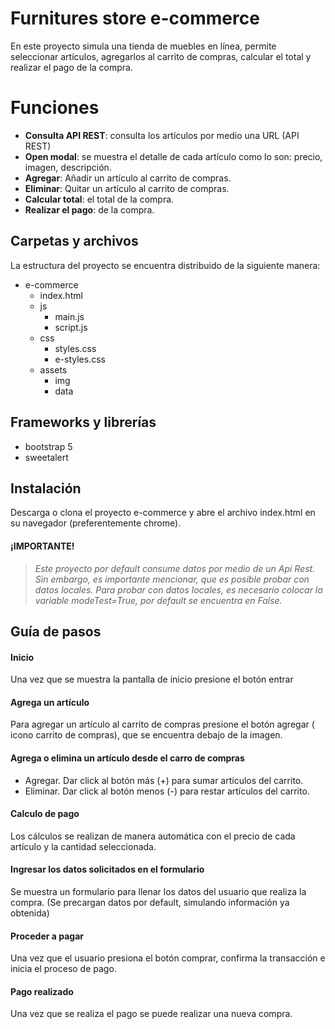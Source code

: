 # Furnitures store e-commerce

En este proyecto simula una tienda de muebles en línea, permite seleccionar artículos, agregarlos al carrito de compras, calcular el total y realizar el pago de la compra.


# Funciones

 - **Consulta API REST**:  consulta los artículos por medio una URL (API REST)
- **Open modal**:  se muestra el detalle de cada artículo como lo son: precio, imagen, 		descripción.
- **Agregar**: Añadir un artículo al carrito de compras.
- **Eliminar**:  Quitar un artículo al carrito de compras.
- **Calcular total**: el total de la compra.
- **Realizar el pago**: de la compra.


## Carpetas y archivos

La estructura del proyecto se encuentra distribuido de la siguiente manera:
- e-commerce
	- index.html
	- js
		- main.js
		- script.js
	- css
		- styles.css
		- e-styles.css
	- assets
		- img
		- data

## Frameworks y librerías

- bootstrap 5
- sweetalert


## Instalación

Descarga o clona el proyecto e-commerce y abre el archivo index.html en su navegador (preferentemente chrome).

####  ¡IMPORTANTE!

> *Este proyecto por default consume datos por medio de un Api Rest. Sin embargo, es importante mencionar, que es posible probar con datos locales. Para probar con datos locales, es necesario colocar la variable modeTest=True, por default se encuentra en False.*


## Guía de pasos

#### Inicio
Una vez que se muestra la pantalla de inicio presione el botón entrar

#### Agrega un artículo

Para agregar un artículo al carrito de compras presione el botón agregar ( icono carrito de compras), que se encuentra debajo de la imagen.

#### Agrega o elimina un artículo desde el carro de compras

 - Agregar. Dar click al botón más (+) para sumar artículos del
                carrito.
  - Eliminar. Dar click al botón menos (-) para restar artículos del
              carrito.

#### Calculo de pago

Los cálculos se realizan de manera automática con el precio de cada artículo y la cantidad seleccionada.

#### Ingresar los datos solicitados en el formulario

Se muestra un formulario para llenar los datos del usuario que realiza la compra. (Se precargan datos por default, simulando información ya obtenida)

#### Proceder a pagar

Una vez que el usuario presiona el botón comprar, confirma la transacción e inicia el proceso de pago.

#### Pago realizado

Una vez que se realiza el pago se puede realizar una nueva compra.



